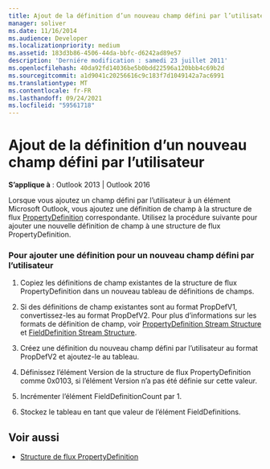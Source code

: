 ```yaml
---
title: Ajout de la définition d’un nouveau champ défini par l’utilisateur
manager: soliver
ms.date: 11/16/2014
ms.audience: Developer
ms.localizationpriority: medium
ms.assetid: 183d3b86-4506-44da-bbfc-d6242ad89e57
description: 'Derniére modification : samedi 23 juillet 2011'
ms.openlocfilehash: 40da92fd14036be5b0bdd22596a120bbb4c69b2d
ms.sourcegitcommit: a1d9041c20256616c9c183f7d1049142a7ac6991
ms.translationtype: MT
ms.contentlocale: fr-FR
ms.lasthandoff: 09/24/2021
ms.locfileid: "59561718"
---
```

# <a name="add-a-definition-for-a-new-user-defined-field"></a>Ajout de la définition d’un nouveau champ défini par l’utilisateur
 
**S’applique à** : Outlook 2013 | Outlook 2016 
  
Lorsque vous ajoutez un champ défini par l’utilisateur à un élément Microsoft Outlook, vous ajoutez une définition de champ à la structure de flux [PropertyDefinition](propertydefinition-stream-structure.md) correspondante. Utilisez la procédure suivante pour ajouter une nouvelle définition de champ à une structure de flux PropertyDefinition. 
  
### <a name="to-add-a-definition-for-a-new-user-defined-field"></a>Pour ajouter une définition pour un nouveau champ défini par l’utilisateur

1. Copiez les définitions de champ existantes de la structure de flux PropertyDefinition dans un nouveau tableau de définitions de champs. 
    
2. Si des définitions de champ existantes sont au format PropDefV1, convertissez-les au format PropDefV2. Pour plus d’informations sur les formats de définition de champ, voir [PropertyDefinition Stream Structure](propertydefinition-stream-structure.md) et [FieldDefinition Stream Structure](fielddefinition-stream-structure.md).
    
3. Créez une définition du nouveau champ défini par l’utilisateur au format PropDefV2 et ajoutez-le au tableau.
    
4. Définissez l’élément Version de la structure de flux PropertyDefinition comme 0x0103, si l’élément Version n’a pas été définie sur cette valeur.
    
5. Incrémenter l’élément FieldDefinitionCount par 1.
    
6. Stockez le tableau en tant que valeur de l’élément FieldDefinitions.
    
## <a name="see-also"></a>Voir aussi

- [Structure de flux PropertyDefinition](propertydefinition-stream-structure.md)

